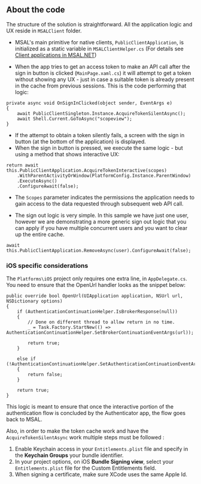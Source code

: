 ## About the code

The structure of the solution is straightforward. All the application logic and UX reside in `MSALClient` folder.

- MSAL's main primitive for native clients, `PublicClientApplication`, is initialized as a static variable in `MSALClientHelper.cs` (For details see [Client applications in MSAL.NET](https://github.com/AzureAD/microsoft-authentication-library-for-dotnet/wiki/Client-Applications))

- When the app tries to get an access token to make an API call after the sign in button is clicked (`MainPage.xaml.cs`) it will attempt to get a token without showing any UX - just in case a suitable token is already present in the cache from previous sessions. This is the code performing that logic:

```CSharp
private async void OnSignInClicked(object sender, EventArgs e)
{
    await PublicClientSingleton.Instance.AcquireTokenSilentAsync();
    await Shell.Current.GoToAsync("scopeview");
}
```

- If the attempt to obtain a token silently fails, a screen with the sign in button (at the bottom of the application) is displayed.
- When the sign in button is pressed, we execute the same logic - but using a method that shows interactive UX:

```CSharp
return await this.PublicClientApplication.AcquireTokenInteractive(scopes)
    .WithParentActivityOrWindow(PlatformConfig.Instance.ParentWindow)
    .ExecuteAsync()
    .ConfigureAwait(false);
```

- The `Scopes` parameter indicates the permissions the application needs to gain access to the data requested through subsequent web API call.

- The sign out logic is very simple. In this sample we have just one user, however we are demonstrating a more generic sign out logic that you can apply if you have multiple concurrent users and you want to clear up the entire cache.

```CSharp
await this.PublicClientApplication.RemoveAsync(user).ConfigureAwait(false);
```

### iOS specific considerations

The `Platforms\iOS` project only requires one extra line, in `AppDelegate.cs`.
You need to ensure that the OpenUrl handler looks as the snippet below:

```CSharp
public override bool OpenUrl(UIApplication application, NSUrl url, NSDictionary options)
{
    if (AuthenticationContinuationHelper.IsBrokerResponse(null))
    {
        // Done on different thread to allow return in no time.
        _ = Task.Factory.StartNew(() => AuthenticationContinuationHelper.SetBrokerContinuationEventArgs(url));

        return true;
    }

    else if (!AuthenticationContinuationHelper.SetAuthenticationContinuationEventArgs(url))
    {
        return false;
    }

    return true;
}
```

This logic is meant to ensure that once the interactive portion of the authentication flow is concluded by the Authenticator app, the flow goes back to MSAL.

Also, in order to make the token cache work and have the `AcquireTokenSilentAsync` work multiple steps must be followed :

1. Enable Keychain access in your `Entitlements.plist` file and specify in the **Keychain Groups** your bundle identifier.
1. In your project options, on iOS **Bundle Signing view**, select your `Entitlements.plist` file for the Custom Entitlements field.
1. When signing a certificate, make sure XCode uses the same Apple Id.
